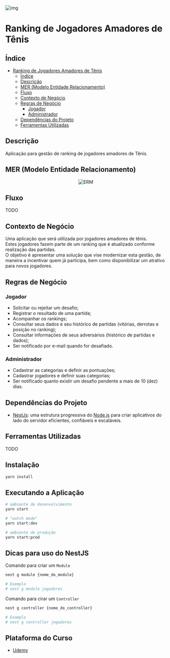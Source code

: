 ![img](https://github.com/padupe/amateur-tennis-players-rkg-nestjs/tree/main/assets/banner-project-pt-BR.svg)
# Ranking de Jogadores Amadores de Tênis

## Índice
<!--ts-->
* [Ranking de Jogadores Amadores de Tênis](#ranking-de-jogadores-amadores-de-tênis)
    * [Índice](#índice)
    * [Descrição](#descrição)
    * [MER (Modelo Entidade Relacionamento)](#mer-modelo-entidade-relacionamento)
    * [Fluxo](#fluxo)
    * [Contexto de Negócio](#contexto-de-negócio)
    * [Regras de Negócio](#regras-de-negócio)
        * [Jogador](#jogador)
        * [Administrador](#administrador)
    * [Dependências do Projeto](#dependências-do-projeto)
    * [Ferramentas Utilizadas](#ferramentas-utilizadas)
<!--te-->

## Descrição
Aplicação para gestão de ranking de jogadores amadores de Tênis.

## MER (Modelo Entidade Relacionamento)
<div align="center">
    <img align="center" alt="ERM" src="">
</div>

## Fluxo
TODO

## Contexto de Negócio
Uma aplicação que será utilizada por jogadores amadores de tênis.<br>
Estes jogadores fazem parte de um ranking que é atualizado conforme realização das partidas.<br>
O objetivo é apresentar uma solução que vise modernizar esta gestão, de maneira a incentivar quem já participa, bem como disponibilizar um atrativo para novos jogadores.<br>

## Regras de Negócio

### Jogador
- Solicitar ou rejeitar um desafio;
- Registrar o resultado de uma partida;
- Acompanhar os rankings;
- Consultar seus dados e seu histórico de partidas (vitórias, derrotas e posição no ranking);
- Consultar informações de seus adversários (histórico de partidas e dados);
- Ser notificado por e-mail quando for desafiado.

### Administrador
- Cadastrar as categorias e definir as pontuações;
- Cadastrar jogadores e definir suas categorias;
- Ser notificado quanto existir um desafio pendente a mais de 10 (dez) dias.

## Dependências do Projeto
- [NestJs](https://nestjs.com/): uma estrutura progressiva do [Node.js](https://nodejs.org/pt-br/) para criar aplicativos do lado do servidor eficientes, confiáveis ​​e escaláveis.

## Ferramentas Utilizadas
TODO

## Instalação
```bash
yarn install
```

## Executando a Aplicação
```bash
# ambiente de desenvolvimento
yarn start

# "watch mode"
yarn start:dev

# ambiente de produção
yarn start:prod
```

## Dicas para uso do NestJS
Comando para criar um `Module`
```bash
nest g module {nome_do_module}

# Exemplo
# nest g module jogadores
```
Comando para cirar um `Controller`
```bash
nest g controller {nome_do_controller}

# Examplo
# nest g controller jogadores
```

## Plataforma do Curso
- [Udemy](https://www.udemy.com/)